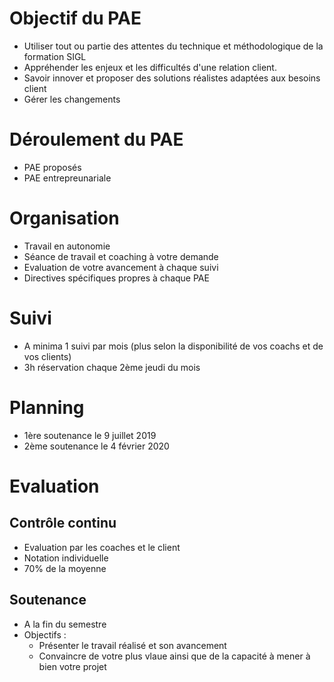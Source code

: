 # Objectif du PAE #

- Utiliser tout ou partie des attentes du technique et méthodologique de la formation SIGL
- Appréhender les enjeux et les difficultés d'une relation client.
- Savoir innover et proposer des solutions réalistes adaptées aux besoins client
- Gérer les changements

# Déroulement du PAE #

- PAE proposés
- PAE entrepreunariale

# Organisation #

- Travail en autonomie
- Séance de travail et coaching à votre demande
- Evaluation de votre avancement à chaque suivi
- Directives spécifiques propres à chaque PAE

# Suivi #

- A minima 1 suivi par mois (plus selon la disponibilité de vos coachs et de vos clients)
- 3h réservation chaque 2ème jeudi du mois

# Planning #

- 1ère soutenance le 9 juillet 2019
- 2ème soutenance le 4 février 2020

# Evaluation #

## Contrôle continu ##

- Evaluation par les coaches et le client
- Notation individuelle
- 70% de la moyenne

## Soutenance ##

- A la fin du semestre
- Objectifs :
	- Présenter le travail réalisé et son avancement
	- Convaincre de votre plus vlaue ainsi que de la capacité à mener à bien votre projet



